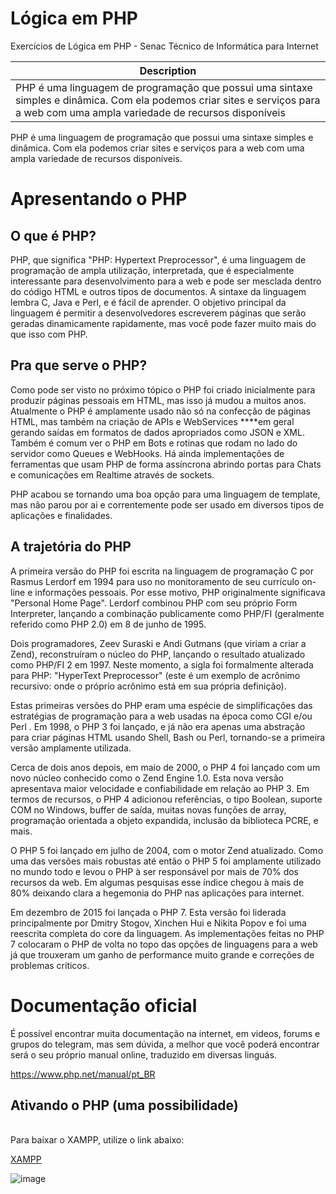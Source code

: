 # Lógica em PHP
Exercícios de Lógica em PHP - Senac Técnico de Informática para Internet

| Description |
| -------------------------- |
| PHP é uma linguagem de programação que possui uma sintaxe simples e dinâmica. Com ela podemos criar sites e serviços para a web com uma ampla variedade de recursos disponíveis|

<p>PHP é uma linguagem de programação que possui uma sintaxe simples e dinâmica. Com ela podemos criar sites e serviços para a web com uma ampla variedade de recursos disponíveis.</p>


<h1>Apresentando o PHP</h1>

<h2>O que é PHP?</h2>
PHP, que significa "PHP: Hypertext Preprocessor", é uma linguagem de programação de ampla utilização, interpretada, que é especialmente interessante para desenvolvimento para a web e pode ser mesclada dentro do código HTML e outros tipos de documentos. A sintaxe da linguagem lembra C, Java e Perl, e é fácil de aprender. O objetivo principal da linguagem é permitir a desenvolvedores escreverem páginas que serão geradas dinamicamente rapidamente, mas você pode fazer muito mais do que isso com PHP.

<h2>Pra que serve o PHP?</h2>
Como pode ser visto no próximo tópico o PHP foi criado inicialmente para produzir páginas pessoais em HTML, mas isso já mudou a muitos anos. Atualmente o PHP é amplamente usado não só na confecção de páginas HTML, mas também na criação de APIs e WebServices ****em geral gerando saídas em formatos de dados apropriados como JSON e XML. Também é comum ver o PHP em Bots e rotinas que rodam no lado do servidor como Queues e WebHooks. Há ainda implementações de ferramentas que usam PHP de forma assíncrona abrindo portas para Chats e comunicações em Realtime através de sockets.

PHP acabou se tornando uma boa opção para uma linguagem de template, mas não parou por ai e correntemente pode ser usado em diversos tipos de aplicações e finalidades.

<h2>A trajetória do PHP</h2>
A primeira versão do PHP foi escrita na linguagem de programação C por Rasmus Lerdorf em 1994 para uso no monitoramento de seu currículo on-line e informações pessoais. Por esse motivo, PHP originalmente significava "Personal Home Page". Lerdorf combinou PHP com seu próprio Form Interpreter, lançando a combinação publicamente como PHP/FI (geralmente referido como PHP 2.0) em 8 de junho de 1995.

Dois programadores, Zeev Suraski e Andi Gutmans (que viriam a criar a Zend), reconstruíram o núcleo do PHP, lançando o resultado atualizado como PHP/FI 2 em 1997. Neste momento, a sigla foi formalmente alterada para PHP: "HyperText Preprocessor" (este é um exemplo de acrônimo recursivo: onde o próprio acrônimo está em sua própria definição).

Estas primeiras versões do PHP eram uma espécie de simplificações das estratégias de programação para a web usadas na época como CGI e/ou Perl . Em 1998, o PHP 3 foi lançado, e já não era apenas uma abstração para criar páginas HTML usando Shell, Bash ou Perl, tornando-se a primeira versão amplamente utilizada.

Cerca de dois anos depois, em maio de 2000, o PHP 4 foi lançado com um novo núcleo conhecido como o Zend Engine 1.0. Esta nova versão apresentava maior velocidade e confiabilidade em relação ao PHP 3. Em termos de recursos, o PHP 4 adicionou referências, o tipo Boolean, suporte COM no Windows, buffer de saída, muitas novas funções de array, programação orientada a objeto expandida, inclusão da biblioteca PCRE, e mais. ‌

O PHP 5 foi lançado em julho de 2004, com o motor Zend atualizado. Como uma das versões mais robustas até então o PHP 5 foi amplamente utilizado no mundo todo e levou o PHP à ser responsável por mais de 70% dos recursos da web. Em algumas pesquisas esse índice chegou à mais de 80% deixando clara a hegemonia do PHP nas aplicações para internet.

Em dezembro de 2015 foi lançada o PHP 7. Esta versão foi liderada principalmente por Dmitry Stogov, Xinchen Hui e Nikita Popov e foi uma reescrita completa do core da linguagem. As implementações feitas no PHP 7 colocaram o PHP de volta no topo das opções de linguagens para a web já que trouxeram um ganho de performance muito grande e correções de problemas críticos.

<h1>Documentação oficial</h1>
É possível encontrar muita documentação na internet, em videos, forums e grupos do telegram, mas sem dúvida, a melhor que você poderá encontrar será o seu próprio manual online, traduzido em diversas linguás.

https://www.php.net/manual/pt_BR

<h2>Ativando o PHP (uma possibilidade)</h2>
<br>
Para baixar o XAMPP, utilize o link abaixo:
<br>

[XAMPP](https://www.apachefriends.org/pt_br/index.html)

![image](https://github.com/RenWro/logicaPhp/assets/134458911/f0ee57cc-dca2-439d-b205-2bcb3c839847)



